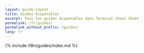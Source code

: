 ```yaml
---
layout: guide-layout
title: Guides disponibles
excerpt: Tous les guides disponibles dans Terminal Cheat Sheet
permalink: /fr/guides/
permalink_without_prefix: /guides/
lang: fr
---
```


{% include i18n/guides/index.md %}